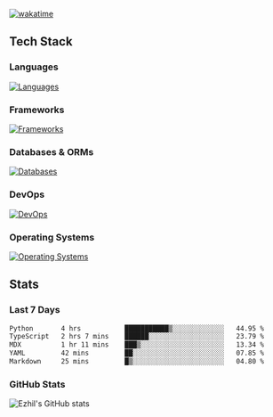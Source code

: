 [![wakatime](https://wakatime.com/badge/user/e780b5d2-6a76-4fde-a594-4ff159327ad3.svg)](https://wakatime.com/@e780b5d2-6a76-4fde-a594-4ff159327ad3)

## Tech Stack

### Languages

[![Languages](https://skillicons.dev/icons?i=python,java,kotlin,javascript,typescript,php,go,rust&theme=dark)](https://skillicons.dev)

### Frameworks

[![Frameworks](https://skillicons.dev/icons?i=react,next,tailwind,express,flask,jquery,bootstrap&theme=dark)](https://skillicons.dev)

### Databases & ORMs

[![Databases](https://skillicons.dev/icons?i=mysql,postgres,mongodb,prisma&theme=dark)](https://skillicons.dev)

### DevOps

[![DevOps](https://skillicons.dev/icons?i=aws,azure,gcp,cloudflare,vercel,docker,git,github,githubactions,nginx&theme=dark)](https://skillicons.dev)

### Operating Systems

[![Operating Systems](https://skillicons.dev/icons?i=windows,ubuntu&theme=dark)](https://skillicons.dev)

## Stats

### Last 7 Days

<!--START_SECTION:waka-->

```txt
Python       4 hrs           ███████████▒░░░░░░░░░░░░░   44.95 %
TypeScript   2 hrs 7 mins    ██████░░░░░░░░░░░░░░░░░░░   23.79 %
MDX          1 hr 11 mins    ███▒░░░░░░░░░░░░░░░░░░░░░   13.34 %
YAML         42 mins         ██░░░░░░░░░░░░░░░░░░░░░░░   07.85 %
Markdown     25 mins         █▒░░░░░░░░░░░░░░░░░░░░░░░   04.80 %
```

<!--END_SECTION:waka-->

### GitHub Stats

![Ezhil's GitHub stats](https://github-readme-stats.vercel.app/api?username=ezhil56x&theme=dark&show_icons=true)
